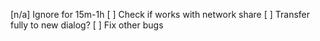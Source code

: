 [n/a] Ignore for 15m-1h
[ ] Check if works with network share
[ ] Transfer fully to new dialog?
[ ] Fix other bugs
